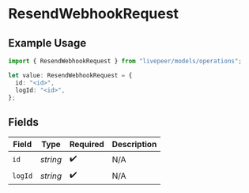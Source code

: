 # ResendWebhookRequest

## Example Usage

```typescript
import { ResendWebhookRequest } from "livepeer/models/operations";

let value: ResendWebhookRequest = {
  id: "<id>",
  logId: "<id>",
};
```

## Fields

| Field              | Type               | Required           | Description        |
| ------------------ | ------------------ | ------------------ | ------------------ |
| `id`               | *string*           | :heavy_check_mark: | N/A                |
| `logId`            | *string*           | :heavy_check_mark: | N/A                |